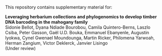 This repository contains supplementary material for:  

**Leveraging herbarium collections and phylogenomics to develop timber DNA barcoding in the mahogany family**  
Sidonie Bellot, Dyana Ndiade Bourobou, Camila Quintero-Berns, Laszlo Csiba, Peter Gasson, Gaël U.D. Bouka, Emmanuel Ebanyenle, Augustin Iyokwa, Cynel Gwenael Moundounga, Martin Ricker, Philomena Yarwoah, Herman Zangium, Victor Deklerck, Janvier Lisingo  
(Under review) 
